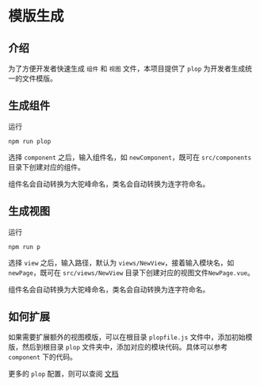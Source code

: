 # 模版生成

## 介绍

为了方便开发者快速生成 `组件` 和 `视图` 文件，本项目提供了 `plop` 为开发者生成统一的文件模版。

## 生成组件

运行

```shell
npm run plop
```

选择 `component` 之后，输入组件名，如 `newComponent`，既可在 `src/components` 目录下创建对应的组件。

组件名会自动转换为大驼峰命名，类名会自动转换为连字符命名。

## 生成视图

运行

```shell
npm run p
```

选择 `view` 之后，输入路径，默认为 `views/NewView`，接着输入模块名，如 `newPage`，既可在 `src/views/NewView` 目录下创建对应的视图文件`NewPage.vue`。

组件名会自动转换为大驼峰命名，类名会自动转换为连字符命名。

## 如何扩展

如果需要扩展额外的视图模版，可以在根目录 `plopfile.js` 文件中，添加初始模版，然后到根目录 `plop` 文件夹中，添加对应的模块代码。具体可以参考 `component` 下的代码。

更多的 `plop` 配置，则可以查阅 [文档](https://plopjs.com/documentation/)
